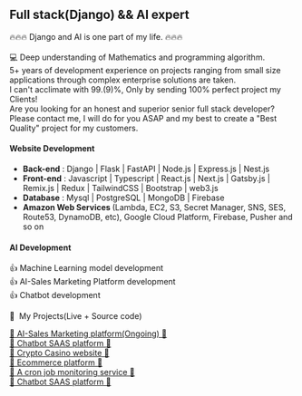 
## Full stack(Django) && AI expert

🔥🔥🔥 Django and AI is one part of my life. 🔥🔥🔥 <br><br>
💻 Deep understanding of Mathematics and programming algorithm.<br>
5+ years of development experience on projects ranging from small size applications through complex enterprise solutions are taken.<br>
I can't acclimate with 99.(9)%, Only by sending 100% perfect project my Clients!<br>
Are you looking for an honest and superior senior full stack developer?<br>
Please contact me, I will do for you ASAP and my best to create a "Best Quality" project for my customers.
</p>


#### Website Development
- <b>Back-end</b> : Django | Flask | FastAPI | Node.js | Express.js | Nest.js
- <b>Front-end</b> : Javascript | Typescript | React.js | Next.js | Gatsby.js | Remix.js | Redux | TailwindCSS | Bootstrap | web3.js 
- <b>Database</b> : Mysql | PostgreSQL | MongoDB | Firebase
- <b>Amazon Web Services </b> (Lambda, EC2, S3, Secret Manager, SNS, SES, Route53, DynamoDB, etc), Google Cloud Platform, Firebase, Pusher and so on
#### AI Development

👍 Machine Learning model development <br>
👍 AI-Sales Marketing Platform development<br>
👍 Chatbot development<br>




<p>
🔱 &nbsp;My Projects(Live + Source code) &nbsp;
</p>

<div>

 <a href="#">🌟 AI-Sales Marketing platform(Ongoing) 🌟</a><br> 
 <a href="https://presbot.com">🌟 Chatbot SAAS platform 🌟</a><br> 
 <a href="https://kira222.com">🌟 Crypto Casino website 🌟</a> <br>
 <a href="https://saleor.io">🌟 Ecommerce platform 🌟</a><br>
 <a href="https://healthchecks.io">🌟 A cron job monitoring service 🌟</a><br>
 <a href="https://presbot.com">🌟 Chatbot SAAS platform 🌟</a><br>

 

</div>

